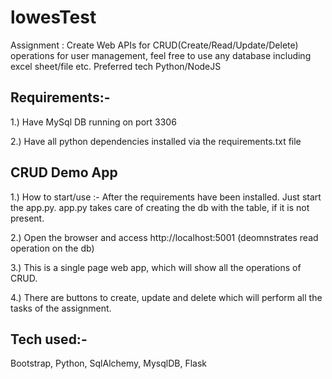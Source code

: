 # lowesTest

Assignment : Create Web APIs for CRUD(Create/Read/Update/Delete) operations for user management, feel free to use any database including excel sheet/file etc. 
Preferred tech Python/NodeJS


Requirements:-
--------------
1.) Have MySql DB running on port 3306

2.) Have all python dependencies installed via the requirements.txt file


CRUD Demo App
--------------

1.) How to start/use :-
  After the requirements have been installed. Just start the app.py. app.py takes care of creating the db with the table, if it is not present.
  
2.) Open the browser  and access http://localhost:5001 (deomnstrates read operation on the db)

3.) This is a single page web app, which will show all the operations of CRUD.

4.) There are buttons to create, update and delete which will perform all the tasks of the assignment. 


Tech used:-
-----------
Bootstrap, Python, SqlAlchemy, MysqlDB, Flask

